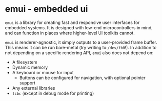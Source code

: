 # emui - embedded ui

`emui` is a library for creating fast and responsive user interfaces for embedded systems.
It is designed with low-end microcontrollers in mind, and can function in places where
higher-level UI toolkits cannot.

`emui` is renderer-agnostic, it simply outputs to a user-provided frame buffer. This means
it can be run bare-metal (try writing to `/dev/fb0`!). In addition to not depending on a 
specific rendering API, `emui` also does not depend on:

- A filesystem
- Dynamic memory
- A keyboard or mouse for input
	- Buttons can be configured for navigation, with optional pointer support
- Any external libraries
- `libc` (except in debug mode for printing)
